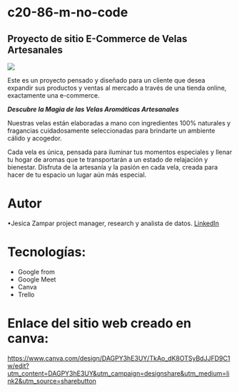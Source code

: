 # c20-86-m-no-code
## Proyecto de sitio E-Commerce de Velas Artesanales

<img src= "Aroma de Luz. Velas artesanales_20240919_114932_0000.png.png">


Este es un proyecto pensado y diseñado para un cliente que desea expandir sus productos y ventas al mercado a través de una tienda online, exactamente una e-commerce. 

***Descubre la Magia de las Velas Aromáticas Artesanales***

 Nuestras velas están elaboradas a mano con ingredientes 100% naturales y fragancias cuidadosamente seleccionadas para brindarte un ambiente cálido y acogedor. 
 
 Cada vela es única, pensada para iluminar tus momentos especiales y llenar tu hogar de aromas que te transportarán a un estado de relajación y bienestar. Disfruta de la artesanía y la pasión en cada vela, creada para hacer de tu espacio un lugar aún más especial.

# Autor
•Jesica Zampar 
 project manager,  research y analista de datos.
 [LinkedIn](https://www.linkedin.com/in/jesica-zampar-13z/)
 
 # Tecnologías:
- Google from
- Google Meet
- Canva
- Trello

# Enlace del sitio web creado en canva:
https://www.canva.com/design/DAGPY3hE3UY/TkAo_dK8OTSyBdJJFD9C1w/edit?utm_content=DAGPY3hE3UY&utm_campaign=designshare&utm_medium=link2&utm_source=sharebutton
  


 
 
 
